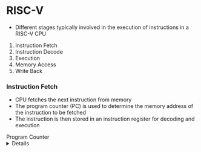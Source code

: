 # RISC-V
-  Different stages typically involved in the execution of instructions in a RISC-V CPU
1. Instruction Fetch
2. Instruction Decode
3. Execution
4. Memory Access
5. Write Back
### Instruction Fetch
-  CPU fetches the next instruction from memory
-  The program counter (PC) is used to determine the memory address of the instruction to be fetched
-  The instruction is then stored in an instruction register for decoding and execution

<summary> Program Counter</summary>
<details> 

```
module ProgramCounter(
    input bit clk,          
    input bit [1:0] pc_sel,  
    input bit [31:0] imm,    
    input bit branch_taken,  
    input bit jump,          
    output bit [31:0] pc_out  
);

    always @(posedge clk) begin
        if (pc_sel == 2'b11) begin
            pc_out <= 32'b0; 
        end 
		  else if (pc_sel == 2'b00) begin 
            pc_out <= pc_out + 4; 
        end 
		  else if (pc_sel == 2'b01) begin 
            if (branch_taken) begin
                pc_out <= pc_out + imm; 
            end
        end 
		  else if (pc_sel == 2'b10) begin 
            if (jump) begin
                pc_out <= imm; 
            end
        end
    end
endmodule
```
![image](https://github.com/ani171/risc/assets/97838595/ec4ab173-9edc-4869-af60-3ab21a35d8bc)

</details>
